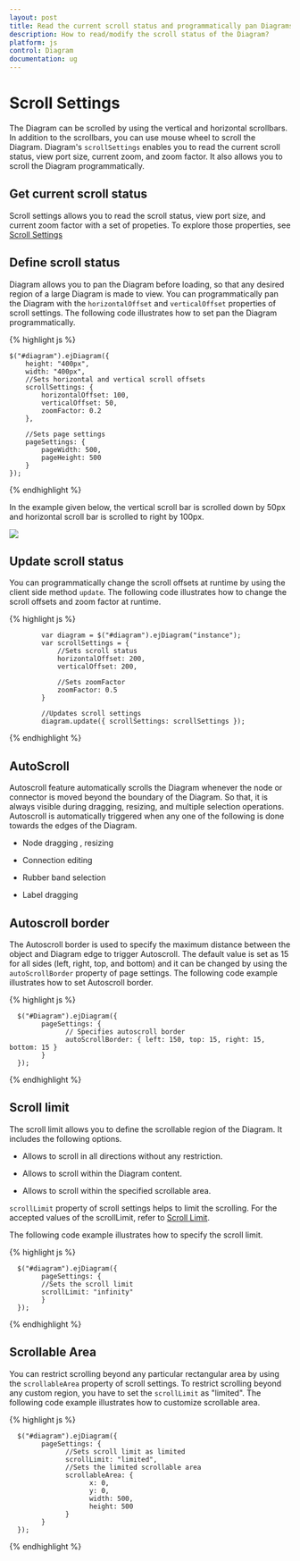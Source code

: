 ```yaml
---
layout: post
title: Read the current scroll status and programmatically pan Diagrams
description: How to read/modify the scroll status of the Diagram?
platform: js
control: Diagram
documentation: ug
---
```


# Scroll Settings
The Diagram can be scrolled by using the vertical and horizontal scrollbars. In addition to the scrollbars, you can use mouse wheel to scroll the Diagram. 
Diagram's `scrollSettings` enables you to read the current scroll status, view port size, current zoom, and zoom factor. It also allows you to scroll the Diagram programmatically. 

## Get current scroll status

Scroll settings allows you to read the scroll status, view port size, and current zoom factor with a set of propeties. To explore those properties, see [Scroll Settings](/js/api/ejDiagram "members:scrollSettings")

## Define scroll status
Diagram allows you to pan the Diagram before loading, so that any desired region of a large Diagram is made to view. You can programmatically pan the Diagram with the `horizontalOffset` and `verticalOffset` properties of scroll settings. The following code illustrates how to set pan the Diagram programmatically.

{% highlight js %}

    $("#diagram").ejDiagram({
        height: "400px",
        width: "400px",
        //Sets horizontal and vertical scroll offsets
        scrollSettings: {
            horizontalOffset: 100,
            verticalOffset: 50,
            zoomFactor: 0.2
        },

        //Sets page settings
        pageSettings: {
            pageWidth: 500,
            pageHeight: 500
        }
    });

{% endhighlight %}

In the example given below, the vertical scroll bar is scrolled down by 50px and horizontal scroll bar is scrolled to right by 100px. 

![]("/js/Diagram/Scroll-Settings/Scroll-Settings_img1.png")

## Update scroll status

You can programmatically change the scroll offsets at runtime by using the client side method `update`. The following code illustrates how to change the scroll offsets and zoom factor at runtime.

{% highlight js %}

            var diagram = $("#diagram").ejDiagram("instance");
            var scrollSettings = {
                //Sets scroll status
                horizontalOffset: 200,
                verticalOffset: 200,
                
                //Sets zoomFactor
                zoomFactor: 0.5
            }

            //Updates scroll settings
            diagram.update({ scrollSettings: scrollSettings });
            
{% endhighlight %}

## AutoScroll 

Autoscroll feature automatically scrolls the Diagram whenever the node or connector is moved beyond the boundary of the Diagram. So that, it is always visible during dragging, resizing, and multiple selection operations. Autoscroll is automatically triggered when any one of the following is done towards the edges of the Diagram.

  * Node dragging , resizing 

  * Connection editing

  * Rubber band selection

  * Label dragging

## Autoscroll border

The Autoscroll border is used to specify the maximum distance between the object and Diagram edge to trigger Autoscroll. The default value is set as 15 for all sides (left, right, top, and bottom) and it can be changed by using the `autoScrollBorder` property of page settings. The following code example illustrates how to set Autoscroll border. 

{% highlight js %}

      $("#Diagram").ejDiagram({      
            pageSettings: {            
                  // Specifies autoscroll border            
                  autoScrollBorder: { left: 150, top: 15, right: 15, bottom: 15 }
            }      
      });

{% endhighlight %}

## Scroll limit

The scroll limit allows you to define the scrollable region of the Diagram. It includes the following options.

* Allows to scroll in all directions without any restriction.

* Allows to scroll within the Diagram content.

* Allows to scroll within the specified scrollable area.

`scrollLimit` property of scroll settings helps to limit the scrolling. For the accepted values of the scrollLimit, refer to [Scroll Limit](/js/api/ejDiagram "Scroll-Limit").

The following code example illustrates how to specify the scroll limit.

{% highlight js %}

      $("#diagram").ejDiagram({      
            pageSettings: {             
            //Sets the scroll limit            
            scrollLimit: "infinity"            
            }      
      });

{% endhighlight %}

## Scrollable Area

You can restrict scrolling beyond any particular rectangular area by using the `scrollableArea` property of scroll settings. To restrict scrolling beyond any custom region, you have to set the `scrollLimit` as "limited". The following code example illustrates how to customize scrollable area.

{% highlight js %}
   
      $("#diagram").ejDiagram({      
            pageSettings: {            
                  //Sets scroll limit as limited            
                  scrollLimit: "limited",            
                  //Sets the limited scrollable area            
                  scrollableArea: {            
                        x: 0,            
                        y: 0,            
                        width: 500,            
                        height: 500            
                  }            
            }      
      });
{% endhighlight %}
